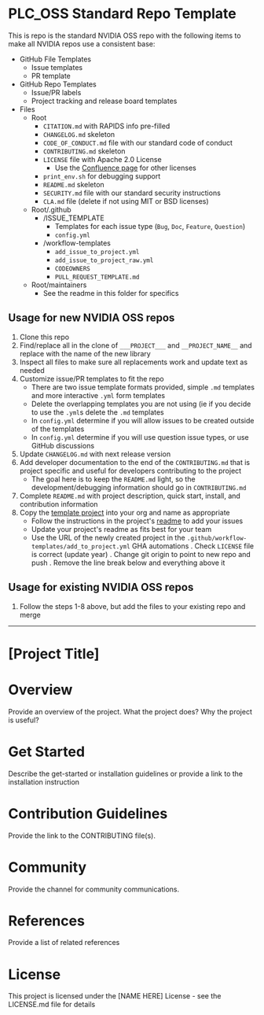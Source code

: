 # __PLC_OSS__ Standard Repo Template

This is repo is the standard NVIDIA OSS repo with the following items to make all NVIDIA repos use a consistent base:

- GitHub File Templates
  - Issue templates
  - PR template
- GitHub Repo Templates
  - Issue/PR labels
  - Project tracking and release board templates
- Files
  - Root
    - `CITATION.md` with RAPIDS info pre-filled
    - `CHANGELOG.md` skeleton
    - `CODE_OF_CONDUCT.md` file with our standard code of conduct
    - `CONTRIBUTING.md` skeleton
    - `LICENSE` file with Apache 2.0 License
      - Use the [Confluence page](https://confluence.nvidia.com/pages/viewpage.action?pageId=788418816) for other licenses 
    - `print_env.sh` for debugging support
    - `README.md` skeleton
    - `SECURITY.md` file with our standard security instructions
    - `CLA.md` file (delete if not using MIT or BSD licenses)
  - Root/.github
    - /ISSUE_TEMPLATE
      - Templates for each issue type (`Bug`, `Doc`, `Feature`, `Question`)
      - `config.yml`
    - /workflow-templates
      - `add_issue_to_project.yml`
      - `add_issue_to_project_raw.yml`
      - `CODEOWNERS`
      - `PULL_REQUEST_TEMPLATE.md`
  - Root/maintainers
    - See the readme in this folder for specifics


## Usage for new NVIDIA OSS repos

1. Clone this repo
1. Find/replace all in the clone of `___PROJECT___` and `__PROJECT_NAME__` and replace with the name of the new library
1. Inspect all files to make sure all replacements work and update text as needed
1. Customize issue/PR templates to fit the repo
    - There are two issue template formats provided, simple `.md` templates and more interactive `.yml` form templates
    - Delete the overlapping templates you are not using (ie if you decide to use the `.yml`s delete the `.md` templates
    - In `config.yml` determine if you will allow issues to be created outside of the templates
    - In `config.yml` determine if you will use question issue types, or use GitHub discussions 
1. Update `CHANGELOG.md` with next release version
1. Add developer documentation to the end of the `CONTRIBUTING.md` that is project specific and useful for developers contributing to the project
    - The goal here is to keep the `README.md` light, so the development/debugging information should go in `CONTRIBUTING.md`
1. Complete `README.md` with project description, quick start, install, and contribution information
1. Copy the [template project](https://github.com/orgs/rapidsai/projects/80/views/1) into your org and name as appropriate
    - Follow the instructions in the project's [readme](https://github.com/orgs/rapidsai/projects/80/views/1?pane=info) to add your issues
    - Update your project's readme as fits best for your team
    - Use the URL of the newly created project in the `.github/workflow-templates/add_to_project.yml` GHA automations
. Check `LICENSE` file is correct (update year) 
. Change git origin to point to new repo and push
. Remove the line break below and everything above it

## Usage for existing NVIDIA OSS repos

1. Follow the steps 1-8 above, but add the files to your existing repo and merge

<!-- REMOVE THE LINE BELOW AND EVERYTHING ABOVE -->
-----------------------------------------
# [Project Title]

# Overview
Provide an overview of the project.
What the project does?
Why the project is useful?

# Get Started
Describe the get-started or installation guidelines or provide a link to the installation instruction

# Contribution Guidelines
Provide the link to the CONTRIBUTING file(s).

# Community
Provide the channel for community communications.

# References
Provide a list of related references

# License
This project is licensed under the [NAME HERE] License - see the LICENSE.md file for details

